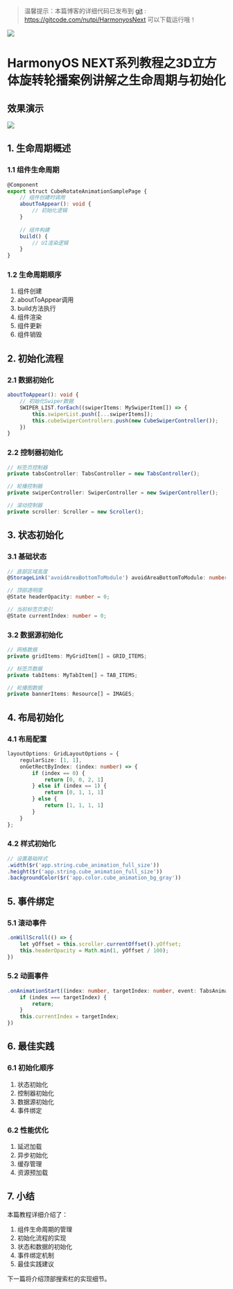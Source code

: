 > 温馨提示：本篇博客的详细代码已发布到 [git](https://gitcode.com/nutpi/HarmonyosNext) : https://gitcode.com/nutpi/HarmonyosNext 可以下载运行哦！

![](https://files.mdnice.com/user/47561/5c4f0d37-46f6-4436-bc9b-9e1468687900.png)

# HarmonyOS NEXT系列教程之3D立方体旋转轮播案例讲解之生命周期与初始化
## 效果演示

![](https://files.mdnice.com/user/47561/1206c9f5-ffbc-407e-be02-ed1889ad8419.gif)

## 1. 生命周期概述

### 1.1 组件生命周期
```typescript
@Component
export struct CubeRotateAnimationSamplePage {
    // 组件创建时调用
    aboutToAppear(): void {
        // 初始化逻辑
    }
    
    // 组件构建
    build() {
        // UI渲染逻辑
    }
}
```

### 1.2 生命周期顺序
1. 组件创建
2. aboutToAppear调用
3. build方法执行
4. 组件渲染
5. 组件更新
6. 组件销毁

## 2. 初始化流程

### 2.1 数据初始化
```typescript
aboutToAppear(): void {
    // 初始化Swiper数据
    SWIPER_LIST.forEach((swiperItems: MySwiperItem[]) => {
        this.swiperList.push([...swiperItems]);
        this.cubeSwiperControllers.push(new CubeSwiperController());
    })
}
```

### 2.2 控制器初始化
```typescript
// 标签页控制器
private tabsController: TabsController = new TabsController();

// 轮播控制器
private swiperController: SwiperController = new SwiperController();

// 滚动控制器
private scroller: Scroller = new Scroller();
```

## 3. 状态初始化

### 3.1 基础状态
```typescript
// 底部区域高度
@StorageLink('avoidAreaBottomToModule') avoidAreaBottomToModule: number = 0;

// 顶部透明度
@State headerOpacity: number = 0;

// 当前标签页索引
@State currentIndex: number = 0;
```

### 3.2 数据源初始化
```typescript
// 网格数据
private gridItems: MyGridItem[] = GRID_ITEMS;

// 标签页数据
private tabItems: MyTabItem[] = TAB_ITEMS;

// 轮播图数据
private bannerItems: Resource[] = IMAGES;
```

## 4. 布局初始化

### 4.1 布局配置
```typescript
layoutOptions: GridLayoutOptions = {
    regularSize: [1, 1],
    onGetRectByIndex: (index: number) => {
        if (index == 0) {
            return [0, 0, 2, 1]
        } else if (index == 1) {
            return [0, 1, 1, 1]
        } else {
            return [1, 1, 1, 1]
        }
    }
};
```

### 4.2 样式初始化
```typescript
// 设置基础样式
.width($r('app.string.cube_animation_full_size'))
.height($r('app.string.cube_animation_full_size'))
.backgroundColor($r('app.color.cube_animation_bg_gray'))
```

## 5. 事件绑定

### 5.1 滚动事件
```typescript
.onWillScroll(() => {
    let yOffset = this.scroller.currentOffset().yOffset;
    this.headerOpacity = Math.min(1, yOffset / 100);
})
```

### 5.2 动画事件
```typescript
.onAnimationStart((index: number, targetIndex: number, event: TabsAnimationEvent) => {
    if (index === targetIndex) {
        return;
    }
    this.currentIndex = targetIndex;
})
```

## 6. 最佳实践

### 6.1 初始化顺序
1. 状态初始化
2. 控制器初始化
3. 数据源初始化
4. 事件绑定

### 6.2 性能优化
1. 延迟加载
2. 异步初始化
3. 缓存管理
4. 资源预加载

## 7. 小结

本篇教程详细介绍了：
1. 组件生命周期的管理
2. 初始化流程的实现
3. 状态和数据的初始化
4. 事件绑定机制
5. 最佳实践建议

下一篇将介绍顶部搜索栏的实现细节。
